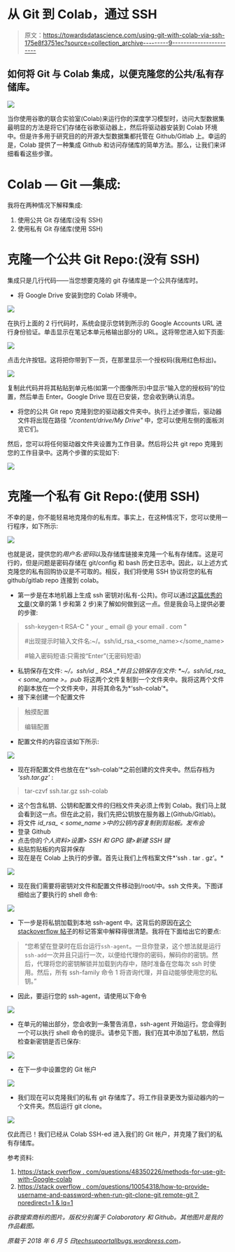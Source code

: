 # 从 Git 到 Colab，通过 SSH

> 原文：<https://towardsdatascience.com/using-git-with-colab-via-ssh-175e8f3751ec?source=collection_archive---------9----------------------->

## 如何将 Git 与 Colab 集成，以便克隆您的公共/私有存储库。

![](img/7861b255f38412a32db5d943837b0e2c.png)

当你使用谷歌的联合实验室(Colab)来运行你的深度学习模型时，访问大型数据集最明显的方法是将它们存储在谷歌驱动器上，然后将驱动器安装到 Colab 环境中。但是许多用于研究目的的开源大型数据集都托管在 Github/Gitlab 上。幸运的是，Colab 提供了一种集成 Github 和访问存储库的简单方法。那么，让我们来详细看看这些步骤。

# Colab — Git —集成:

我将在两种情况下解释集成:

1.  使用公共 Git 存储库(没有 SSH)
2.  使用私有 Git 存储库(使用 SSH)

# 克隆一个公共 Git Repo:(没有 SSH)

集成只是几行代码——当您想要克隆的 git 存储库是一个公共存储库时。

*   将 Google Drive 安装到您的 Colab 环境中。

![](img/73268fa45ddfe850f2736df1ddd029fe.png)

在执行上面的 2 行代码时，系统会提示您转到所示的 Google Accounts URL 进行身份验证。单击显示在笔记本单元格输出部分的 URL。这将带您进入如下页面:

![](img/0f096b6a01b774f6a608b3767beb9aed.png)

点击允许按钮。这将把你带到下一页，在那里显示一个授权码(我用红色标出)。

![](img/5a7b9bbd1bee51e2d7409b0ed2064748.png)

复制此代码并将其粘贴到单元格(如第一个图像所示)中显示“输入您的授权码”的位置，然后单击 Enter。Google Drive 现在已安装，您会收到确认消息。

*   将您的公共 Git repo 克隆到您的驱动器文件夹中。执行上述步骤后，驱动器文件将出现在路径 *"/content/drive/My Drive"* 中，您可以使用左侧的面板浏览它们。

然后，您可以将任何驱动器文件夹设置为工作目录。然后将公共 git repo 克隆到您的工作目录中。这两个步骤的实现如下:

![](img/9daf96b59ec36b6271675f491d15e9f7.png)

# 克隆一个私有 Git Repo:(使用 SSH)

不幸的是，你不能轻易地克隆你的私有库。事实上，在这种情况下，您可以使用一行程序，如下所示:

![](img/6af7718aff38a841a959dfc1072d564c.png)

也就是说，提供您的*用户名:密码*以及存储库链接来克隆一个私有存储库。这是可行的，但是问题是密码存储在 git/config 和 bash 历史日志中。因此，以上述方式克隆您的私有回购协议是不可取的。相反，我们将使用 SSH 协议将您的私有 github/gitlab repo 连接到 colab。

*   第一步是在本地机器上生成 ssh 密钥对(私有-公共)。你可以通过[这篇优秀的文章](https://www.digitalocean.com/community/tutorials/how-to-set-up-ssh-keys--2)(文章的第 1 步和第 2 步)来了解如何做到这一点。但是我会马上提供必要的步骤:

> ssh-keygen-t RSA-C " your _ email @ your email . com "
> 
> #出现提示时输入文件名:~/。ssh/id_rsa_<some_name></some_name>
> 
> #输入密码短语:只需按“Enter”(无密码短语)

*   私钥保存在文件: *~/。ssh/id _ RSA _<some _ name>*并且公钥保存在文件: *~/。ssh/id_rsa_ < some_name >。pub* 将这两个文件复制到一个文件夹中。我将这两个文件的副本放在一个文件夹中，并将其命名为*‘ssh-colab’*。
*   接下来创建一个配置文件

> 触摸配置
> 
> 编辑配置

*   配置文件的内容应该如下所示:

![](img/01bb508a19035ea0e8e8da461b650981.png)

*   现在将配置文件也放在在*‘ssh-colab’*之前创建的文件夹中。然后存档为 *'ssh.tar.gz'* :

> tar-czvf ssh.tar.gz ssh-colab

*   这个包含私钥、公钥和配置文件的归档文件夹必须上传到 Colab。我们马上就会看到这一点。但在此之前，我们先把公钥放在服务器上(Github/Gitlab)。
*   将文件 *id_rsa_ < some_name >中的公钥内容复制到剪贴板。发布会*
*   登录 Github
*   点击你的*个人资料>设置> SSH 和 GPG 键>新建 SSH 键*
*   粘贴剪贴板的内容并保存
*   现在是在 Colab 上执行的步骤。首先让我们上传档案文件*‘ssh . tar . gz’。*

![](img/c17afd014f1f7e501016ff031d293045.png)

*   现在我们需要将密钥对文件和配置文件移动到/root/中。ssh 文件夹。下图详细给出了要执行的 shell 命令:

![](img/3763307d5f24d45362bb259f958c7458.png)

*   下一步是将私钥加载到本地 ssh-agent 中。这背后的原因在[这个 stackoverflow 帖子](https://stackoverflow.com/questions/10054318/how-to-provide-username-and-password-when-run-git-clone-gitremote-git?noredirect=1&lq=1)的标记答案中解释得很清楚。我将在下面给出它的要点:

> “您希望在登录时在后台运行`ssh-agent`。一旦你登录，这个想法就是运行`ssh-add`一次并且只运行一次，以便给代理你的密码，解码你的密钥。然后，代理将您的密钥解锁并加载到内存中，随时准备在您每次 ssh 时使用。然后，所有 ssh-family 命令 1 将咨询代理，并自动能够使用您的私钥。”

*   因此，要运行您的 ssh-agent，请使用以下命令

![](img/c5af42d37a6be13c7129637365d5102a.png)

*   在单元的输出部分，您会收到一条警告消息，ssh-agent 开始运行。您会得到一个可以执行 shell 命令的提示。请参见下图，我们在其中添加了私钥，然后检查新密钥是否已保存:

![](img/8368ba5a295b9ad509ac1de141e48eee.png)

*   在下一步中设置您的 Git 帐户

![](img/261944c72b155dba43b2b24bb5726465.png)

*   我们现在可以克隆我们的私有 git 存储库了。将工作目录更改为驱动器内的一个文件夹。然后运行 git clone。

![](img/3c410bd00e4828b89dcc816d3018b66c.png)

仅此而已！我们已经从 Colab SSH-ed 进入我们的 Git 帐户，并克隆了我们的私有存储库。

参考资料:

1.  [https://stack overflow . com/questions/48350226/methods-for-use-git-with-Google-colab](https://stackoverflow.com/questions/48350226/methods-for-using-git-with-google-colab)
2.  [https://stack overflow . com/questions/10054318/how-to-provide-username-and-password-when-run-git-clone-git remote-git？noredirect=1 & lq=1](https://stackoverflow.com/questions/10054318/how-to-provide-username-and-password-when-run-git-clone-gitremote-git?noredirect=1&lq=1)

*谷歌搜索商标的图片。版权分别属于 Colaboratory 和 Github。其他图片是我的作品截图。*

*原载于 2018 年 6 月 5 日*[*techsupportallbugs.wordpress.com*](https://techsupportallbugs.wordpress.com/2018/06/05/using-git-with-colab-via-ssh/)*。*